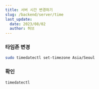 ```yaml
---
title: 서버 시간 변경하기
slug: /backend/server/time
last_update:
  date: 2023/08/02
  author: 허브
---
```


### 타임존 변경

```bash
sudo timedatectl set-timezone Asia/Seoul
```

### 확인

```bash
timedatectl
```


